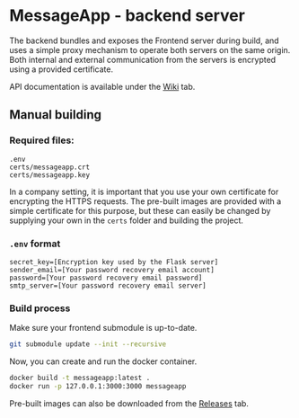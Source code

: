 # MessageApp - backend server
The backend bundles and exposes the Frontend server during build, and uses a simple proxy mechanism to operate both servers on the same origin. Both internal and external communication from the servers is encrypted using a provided certificate.

API documentation is available under the [Wiki](https://github.com/NorCz/MessageApp/wiki/MessageApp-Backend-API-Documentation) tab.

## Manual building

### Required files:
```
.env
certs/messageapp.crt
certs/messageapp.key
```
In a company setting, it is important that you use your own certificate for encrypting the HTTPS requests. The pre-built images are provided with a simple certificate for this purpose, but these can easily be changed by supplying your own in the `certs` folder and building the project.

### `.env` format
```env
secret_key=[Encryption key used by the Flask server]
sender_email=[Your password recovery email account]
password=[Your password recovery email password]
smtp_server=[Your password recovery email server]
```
### Build process
Make sure your frontend submodule is up-to-date.
```bash
git submodule update --init --recursive
```

Now, you can create and run the docker container.
```bash
docker build -t messageapp:latest .
docker run -p 127.0.0.1:3000:3000 messageapp
```

Pre-built images can also be downloaded from the [Releases](https://github.com/NorCz/MessageApp/releases) tab.
